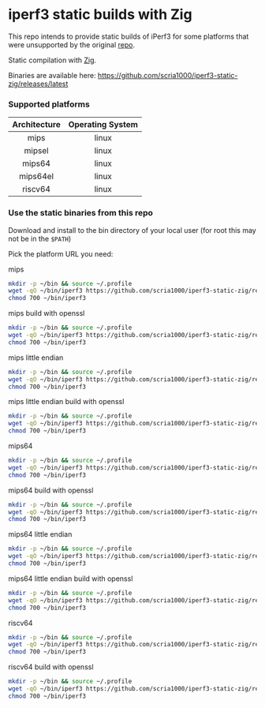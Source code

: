# iperf3 static builds with Zig

This repo intends to provide static builds of iPerf3 for some platforms that were unsupported by the original [repo](https://github.com/userdocs/iperf3-static).

Static compilation with [Zig](https://ziglang.org/).

Binaries are available here: https://github.com/scria1000/iperf3-static-zig/releases/latest
  
### Supported platforms

| Architecture | Operating System |
| :---------:  | :--------------: |
|      mips    |       linux      |
|     mipsel   |       linux      |
|     mips64   |       linux      |
|    mips64el  |       linux      |
|    riscv64   |       linux      |

### Use the static binaries from this repo

Download and install to the bin directory of your local user (for root this may not be in the `$PATH`)

Pick the platform URL you need:

mips

```bash
mkdir -p ~/bin && source ~/.profile
wget -qO ~/bin/iperf3 https://github.com/scria1000/iperf3-static-zig/releases/latest/download/iperf3-mips-linux-musl
chmod 700 ~/bin/iperf3
```

mips build with openssl

```bash
mkdir -p ~/bin && source ~/.profile
wget -qO ~/bin/iperf3 https://github.com/scria1000/iperf3-static-zig/releases/latest/download/iperf3-mips-linux-musl_openssl
chmod 700 ~/bin/iperf3
```

mips little endian

```bash
mkdir -p ~/bin && source ~/.profile
wget -qO ~/bin/iperf3 https://github.com/scria1000/iperf3-static-zig/releases/latest/download/iperf3-mipsel-linux-musl
chmod 700 ~/bin/iperf3
```

mips little endian build with openssl

```bash
mkdir -p ~/bin && source ~/.profile
wget -qO ~/bin/iperf3 https://github.com/scria1000/iperf3-static-zig/releases/latest/download/iperf3-mipsel-linux-musl_openssl
chmod 700 ~/bin/iperf3
```

mips64

```bash
mkdir -p ~/bin && source ~/.profile
wget -qO ~/bin/iperf3 https://github.com/scria1000/iperf3-static-zig/releases/latest/download/iperf3-mips64-linux-musl
chmod 700 ~/bin/iperf3
```

mips64 build with openssl

```bash
mkdir -p ~/bin && source ~/.profile
wget -qO ~/bin/iperf3 https://github.com/scria1000/iperf3-static-zig/releases/latest/download/iperf3-mips64-linux-musl_openssl
chmod 700 ~/bin/iperf3
```

mips64 little endian

```bash
mkdir -p ~/bin && source ~/.profile
wget -qO ~/bin/iperf3 https://github.com/scria1000/iperf3-static-zig/releases/latest/download/iperf3-mips64el-linux-musl
chmod 700 ~/bin/iperf3
```

mips64 little endian build with openssl

```bash
mkdir -p ~/bin && source ~/.profile
wget -qO ~/bin/iperf3 https://github.com/scria1000/iperf3-static-zig/releases/latest/download/iperf3-mips64el-linux-musl_openssl
chmod 700 ~/bin/iperf3
```

riscv64

```bash
mkdir -p ~/bin && source ~/.profile
wget -qO ~/bin/iperf3 https://github.com/scria1000/iperf3-static-zig/releases/latest/download/iperf3-riscv64-linux-musl
chmod 700 ~/bin/iperf3
```

riscv64 build with openssl

```bash
mkdir -p ~/bin && source ~/.profile
wget -qO ~/bin/iperf3 https://github.com/scria1000/iperf3-static-zig/releases/latest/download/iperf3-riscv64-linux-musl_openssl
chmod 700 ~/bin/iperf3
```
